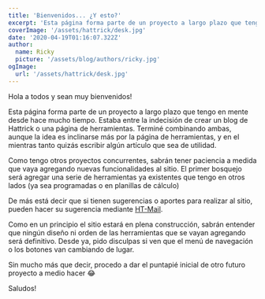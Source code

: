 ```yaml
---
title: 'Bienvenidos... ¿Y esto?'
excerpt: 'Esta página forma parte de un proyecto a largo plazo que tengo en mente desde hace mucho tiempo. Estaba entre la indecisión de crear un blog de Hattrick o una página de herramientas. Terminé combinando ambas, aunque la idea es inclinarse más por la página de herramientas, y en el mientras tanto quizás escribir algún artículo que sea de utilidad.'
coverImage: '/assets/hattrick/desk.jpg'
date: '2020-04-19T01:16:07.322Z'
author:
  name: Ricky
  picture: '/assets/blog/authors/ricky.jpg'
ogImage:
  url: '/assets/hattrick/desk.jpg'
---
```


Hola a todos y sean muy bienvenidos!

Esta página forma parte de un proyecto a largo plazo que tengo en mente desde hace mucho tiempo. Estaba entre la indecisión de crear un blog de Hattrick o una página de herramientas. Terminé combinando ambas, aunque la idea es inclinarse más por la página de herramientas, y en el mientras tanto quizás escribir algún artículo que sea de utilidad.

Como tengo otros proyectos concurrentes, sabrán tener paciencia a medida que vaya agregando nuevas funcionalidades al sitio. El primer bosquejo será agregar una serie de herramientas ya existentes que tengo en otros lados (ya sea programadas o en planillas de cálculo)

De más está decir que si tienen sugerencias o aportes para realizar al sitio, pueden hacer su sugerencia mediante [HT-Mail](https://www.hattrick.org/goto.ashx?path=/MyHattrick/Inbox/?actionType=newMail%26userid=2303300).

Como en un principio el sitio estará en plena construcción, sabrán entender que ningún diseño ni orden de las herramientas que se vayan agregando será definitivo. Desde ya, pido disculpas si ven que el menú de navegación o los botones van cambiando de lugar.

Sin mucho más que decir, procedo a dar el puntapié inicial de otro futuro proyecto a medio hacer 😂

Saludos!